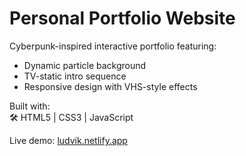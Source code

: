 # Personal Portfolio Website

Cyberpunk-inspired interactive portfolio featuring:
- Dynamic particle background
- TV-static intro sequence
- Responsive design with VHS-style effects

Built with:  
🛠️ HTML5 | CSS3 | JavaScript  

Live demo: [ludvik.netlify.app](https://ludvik.netlify.app)

